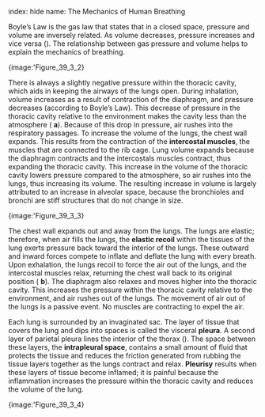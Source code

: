 index: hide
name: The Mechanics of Human Breathing

Boyle’s Law is the gas law that states that in a closed space, pressure and volume are inversely related. As volume decreases, pressure increases and vice versa (). The relationship between gas pressure and volume helps to explain the mechanics of breathing.


{image:'Figure_39_3_2}
        

There is always a slightly negative pressure within the thoracic cavity, which aids in keeping the airways of the lungs open. During inhalation, volume increases as a result of contraction of the diaphragm, and pressure decreases (according to Boyle’s Law). This decrease of pressure in the thoracic cavity relative to the environment makes the cavity less than the atmosphere ( **a**). Because of this drop in pressure, air rushes into the respiratory passages. To increase the volume of the lungs, the chest wall expands. This results from the contraction of the  **intercostal muscles**, the muscles that are connected to the rib cage. Lung volume expands because the diaphragm contracts and the intercostals muscles contract, thus expanding the thoracic cavity. This increase in the volume of the thoracic cavity lowers pressure compared to the atmosphere, so air rushes into the lungs, thus increasing its volume. The resulting increase in volume is largely attributed to an increase in alveolar space, because the bronchioles and bronchi are stiff structures that do not change in size.


{image:'Figure_39_3_3}
        

The chest wall expands out and away from the lungs. The lungs are elastic; therefore, when air fills the lungs, the  **elastic recoil** within the tissues of the lung exerts pressure back toward the interior of the lungs. These outward and inward forces compete to inflate and deflate the lung with every breath. Upon exhalation, the lungs recoil to force the air out of the lungs, and the intercostal muscles relax, returning the chest wall back to its original position ( **b**). The diaphragm also relaxes and moves higher into the thoracic cavity. This increases the pressure within the thoracic cavity relative to the environment, and air rushes out of the lungs. The movement of air out of the lungs is a passive event. No muscles are contracting to expel the air.

Each lung is surrounded by an invaginated sac. The layer of tissue that covers the lung and dips into spaces is called the visceral  **pleura**. A second layer of parietal pleura lines the interior of the thorax (). The space between these layers, the  **intrapleural space**, contains a small amount of fluid that protects the tissue and reduces the friction generated from rubbing the tissue layers together as the lungs contract and relax.  **Pleurisy** results when these layers of tissue become inflamed; it is painful because the inflammation increases the pressure within the thoracic cavity and reduces the volume of the lung.


{image:'Figure_39_3_4}
        
